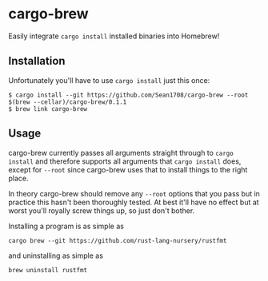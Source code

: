 # cargo-brew

Easily integrate `cargo install` installed binaries into Homebrew!

## Installation

Unfortunately you'll have to use `cargo install` just this once:

    $ cargo install --git https://github.com/Sean1708/cargo-brew --root $(brew --cellar)/cargo-brew/0.1.1
    $ brew link cargo-brew

## Usage

cargo-brew currently passes all arguments straight through to `cargo install` and therefore supports
all arguments that `cargo install` does, except for `--root` since cargo-brew uses that to install
things to the right place.

In theory cargo-brew should remove any `--root` options that you pass but in practice this hasn't
been thoroughly tested. At best it'll have no effect but at worst you'll royally screw things up, so
just don't bother.

Installing a program is as simple as

    cargo brew --git https://github.com/rust-lang-nursery/rustfmt

and uninstalling as simple as

    brew uninstall rustfmt
